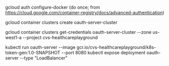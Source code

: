 gcloud auth configure-docker (do once; from https://cloud.google.com/container-registry/docs/advanced-authentication)

gcloud container clusters create oauth-server-cluster

gcloud container clusters get-credentials oauth-server-cluster --zone us-west1-a --project cvs-healthcareplayground

kubectl run oauth-server --image gcr.io/cvs-healthcareplayground/k8s-token-gen:1.0-SNAPSHOT --port 8080
kubectl expose deployment oauth-server --type "LoadBalancer"



